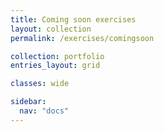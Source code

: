 ```yaml
---
title: Coming soon exercises
layout: collection
permalink: /exercises/comingsoon

collection: portfolio
entries_layout: grid

classes: wide

sidebar:
  nav: "docs"
---
```


